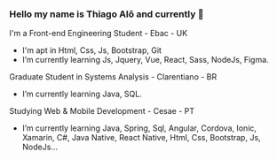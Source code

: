 ### Hello my name is Thiago Alô and currently 👋

I'm a Front-end Engineering Student - Ebac - UK

- I'm apt in Html, Css, Js, Bootstrap, Git
- I’m currently learning Js, Jquery, Vue, React, Sass, NodeJs, Figma.

Graduate Student in Systems Analysis - Clarentiano - BR

- I’m currently learning Java, SQL.

Studying Web & Mobile Development - Cesae - PT

- I’m currently learning Java, Spring, Sql, Angular, Cordova, Ionic, Xamarin, C#, Java Native, React Native, Html, Css, Bootstrap, Js, NodeJs...





